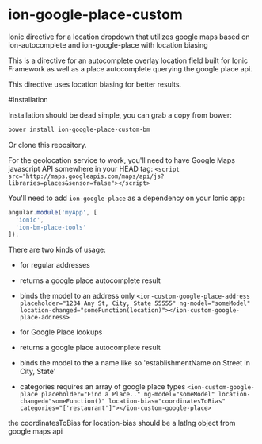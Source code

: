 ion-google-place-custom
=======================

Ionic directive for a location dropdown that utilizes google maps based on ion-autocomplete and ion-google-place with location biasing


This is a directive for an autocomplete overlay location field built for Ionic Framework as well as a place autocomplete querying the google place api.

This directive uses location biasing for better results.

#Installation

Installation should be dead simple, you can grab a copy from bower:
```bash
bower install ion-google-place-custom-bm
```

Or clone this repository.

For the geolocation service to work, you'll need to have Google Maps javascript API somewhere in your HEAD tag:
`<script src="http://maps.googleapis.com/maps/api/js?libraries=places&sensor=false"></script>`

You'll need to add `ion-google-place` as a dependency on your Ionic app:
```javascript
angular.module('myApp', [
  'ionic',
  'ion-bm-place-tools'
]);
```

There are two kinds of usage:
* for regular addresses
* returns a google place autocomplete result
* binds the model to an address only
`<ion-custom-google-place-address placeholder="1234 Any St, City, State 55555" ng-model="someModel" location-changed="someFunction(location)"></ion-custom-google-place-address>`

* for Google Place lookups
* returns a google place autocomplete result
* binds the model to the a name like so 'establishmentName on Street in City, State'
* categories requires an array of google place types
`<ion-custom-google-place placeholder="Find a Place.." ng-model="someModel" location-changed="someFunction()" location-bias="coordinatesToBias" categories="['restaurant']"></ion-custom-google-place>`


the coordinatesToBias for location-bias should be a latlng object from google maps api